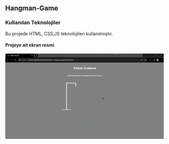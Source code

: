 <h2>Hangman-Game</h2>

<h3>Kullanılan Teknolojiler</h3>

Bu projede HTML, CSS,JS  teknolojileri kullanılmıştır.

<h4>Projeye ait ekran resmi</h4>

![](hangman.game.gif)

